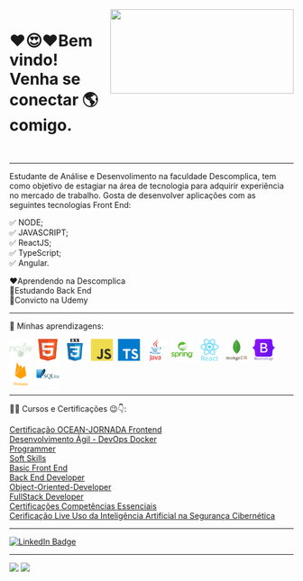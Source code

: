 <img src= "banner.gif" width = "325px" height= "150" align = "right" />

# ❤😍❤Bem vindo! Venha se conectar 🌎 comigo.

<br>

---
Estudante de Análise e Desenvolimento na faculdade Descomplica, tem como objetivo de estagiar na área de tecnologia para
adquirir experiência no mercado de trabalho. Gosta de desenvolver aplicações com as seguintes tecnologias Front End:

✅ NODE; <br>
✅ JAVASCRIPT; <br>
✅ ReactJS; <br>
✅ TypeScript; <br>
✅ Angular. <br>

❤Aprendendo na Descomplica <br>
💙Estudando Back End <br>
💚Convicto na Udemy <br>

---

🚀 Minhas aprendizagens: <br>

<div>
  <img src="https://github.com/devicons/devicon/blob/master/icons/nodejs/nodejs-line-wordmark.svg" title="NODEJS" alt="NODEJS" width="40" height="40"/>&nbsp;
  <img src="https://github.com/devicons/devicon/blob/master/icons/html5/html5-original.svg" title="HTML5" alt="HTML" width="40" height="40"/>&nbsp;
  <img src="https://github.com/devicons/devicon/blob/master/icons/css3/css3-original-wordmark.svg" title="CSS3" alt="CSS3" width="40" height="40"/>&nbsp;
  <img src="https://github.com/devicons/devicon/blob/master/icons/javascript/javascript-original.svg" title="JavaScript" alt="JavaScript" width="40" height="40"/>&nbsp;
  <img src="https://github.com/devicons/devicon/blob/master/icons/typescript/typescript-original.svg" title="TypeScript" alt="TypeScript" width="40" height="40"/>&nbsp;
  <img src="https://github.com/devicons/devicon/blob/master/icons/java/java-original-wordmark.svg" title="Java" alt="Java" width="40" height="40"/>&nbsp;
  <img src="https://github.com/devicons/devicon/blob/master/icons/spring/spring-original-wordmark.svg" title="Spring" alt="Spring" width="40" height="40"/>&nbsp;
  <img src="https://github.com/devicons/devicon/blob/master/icons/react/react-original-wordmark.svg" title="React" alt="React" width="40" height="40"/>&nbsp;
  <img src="https://github.com/devicons/devicon/blob/master/icons/mongodb/mongodb-original-wordmark.svg" title="MongoDB" alt="MongoDB" width="40" height="40"/>&nbsp;
  <img src="https://github.com/devicons/devicon/blob/master/icons/bootstrap/bootstrap-original-wordmark.svg" title="Bootstrap" alt="Bootstrap" width="40" height="40"/>&nbsp;
  <img src="https://github.com/devicons/devicon/blob/master/icons/firebase/firebase-plain-wordmark.svg" title="Firebase" alt="Firebase" width="40" height="40"/>&nbsp;
  <img src="https://github.com/devicons/devicon/blob/master/icons/sqlite/sqlite-original-wordmark.svg" title="SQL" alt="SQL" width="40" height="40"/>&nbsp;
</div>

---

👨‍🎓 Cursos e Certificações 😉👇: 

[Certificação OCEAN-JORNADA Frontend](https://drive.google.com/file/d/1pyN1Pk5K3JgkiFA-wq3X9uq3BHy2oXsG/view) <br>
[Desenvolvimento Ágil - DevOps Docker](https://drive.google.com/file/d/1k8-ap8Ep9-ffB3PYuuXwz924tPZyEIPs/view) <br>
[Programmer](https://drive.google.com/file/d/1LxcTitydqihePUvZtNclKhUjWREP2vyQ/view) <br>
[Soft Skills](https://drive.google.com/file/d/1Yj5Pb-D-Hn9dZjh9HgWTlhPFyABs7B2Z/view) <br>
[Basic Front End](https://drive.google.com/file/d/1V_zNap-efpZWXUHXipBnPY49mkghsa2C/view) <br>
[Back End Developer](https://drive.google.com/file/d/1F0FN51zVNDv700hCptTp0wG0M0dPgPn4/view) <br>
[Object-Oriented-Developer](https://drive.google.com/file/d/1R7onIRl2p88JgpithUb-1Rth4Equ6TLt/view) <br>
[FullStack Developer](https://drive.google.com/file/d/1YSVwIPJhLmOcjsJcoi9ZiqnzIv_osbBd/view) <br>
[Certificações Competências Essenciais](https://drive.google.com/file/d/1wO-BjcMBdC5om0BydR7zeYWDEdFDsNEo/view) <br>
[Cerificação Live Uso da Inteligência Artificial na Segurança Cibernética](https://drive.google.com/file/d/1y87TFHByHN3IeXb0YKNmb7PWhBDTJsq9/view?usp=drive_link) <br>

---
 <div id="badges">
  <a href = "https://br.linkedin.com/in/savio891">
    <img src="https://img.shields.io/badge/LinkedIn-blue?style=for-the-badge&logo=linkedin&logoColor=white" alt="LinkedIn Badge"/>
  </a>
</div>

---
<div align = "left">
<img height = "200em" src="https://github-readme-stats.vercel.app/api/top-langs/?username=savio891&show_icons=true&theme=algolia&count_private=true"/>
<img height = "200em" src="https://github-readme-stats.vercel.app/api?username=savio891&show_icons=true&show_icons=true&theme=algolia&count_private=true" />
</div>
